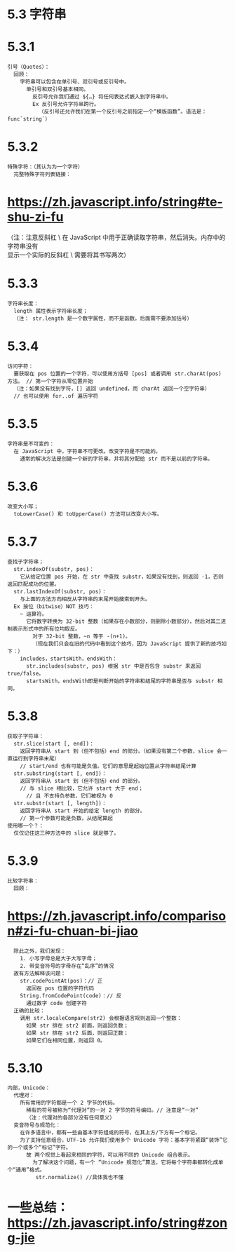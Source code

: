 # 5.3 字符串
  # 5.3.1 
    引号（Quotes）：
      回顾：  
        字符串可以包含在单引号、双引号或反引号中。
          单引号和双引号基本相同。
            反引号允许我们通过 ${…} 将任何表达式嵌入到字符串中。
            Ex 反引号允许字符串跨行。
              （反引号还允许我们在第一个反引号之前指定一个“模版函数”。语法是：func`string`）
  # 5.3.2
    特殊字符：（其认为为一个字符）
      完整特殊字符列表链接：
  # https://zh.javascript.info/string#te-shu-zi-fu
  （注：注意反斜杠 \ 在 JavaScript 中用于正确读取字符串，然后消失。内存中的字符串没有 \
    显示一个实际的反斜杠 \ 需要将其书写两次）
  # 5.3.3
    字符串长度：  
      length 属性表示字符串长度；
      （注： str.length 是一个数字属性，而不是函数。后面需不要添加括号）
  # 5.3.4
    访问字符：  
      要获取在 pos 位置的一个字符，可以使用方括号 [pos] 或者调用 str.charAt(pos) 方法。 // 第一个字符从零位置开始
      （注：如果没有找到字符，[] 返回 undefined，而 charAt 返回一个空字符串）
      // 也可以使用 for..of 遍历字符
  # 5.3.5
    字符串是不可变的：
      在 JavaScript 中，字符串不可更改。改变字符是不可能的。
        通常的解决方法是创建一个新的字符串，并将其分配给 str 而不是以前的字符串。
  # 5.3.6
    改变大小写；
      toLowerCase() 和 toUpperCase() 方法可以改变大小写。
  # 5.3.7
    查找子字符串；  
      str.indexOf(substr, pos)：
        它从给定位置 pos 开始，在 str 中查找 substr，如果没有找到，则返回 -1，否则返回匹配成功的位置。
      str.lastIndexOf(substr, pos)：
        与上面的方法方向相反从字符串的末尾开始搜索到开头。
      Ex 按位（bitwise）NOT 技巧：  
        ~ 运算符。
          它将数字转换为 32-bit 整数（如果存在小数部分，则删除小数部分），然后对其二进制表示形式中的所有位均取反。
            对于 32-bit 整数，~n 等于 -(n+1)。
            （现在我们只会在旧的代码中看到这个技巧，因为 JavaScript 提供了新的技巧如下：）
        includes，startsWith，endsWith：
          str.includes(substr, pos) 根据 str 中是否包含 substr 来返回 true/false。
          startsWith，endsWith即是判断开始的字符串和结尾的字符串是否与 substr 相同。
  # 5.3.8
    获取子字符串：  
      str.slice(start [, end])：
        返回字符串从 start 到（但不包括）end 的部分。（如果没有第二个参数，slice 会一直运行到字符串末尾）
        // start/end 也有可能是负值。它们的意思是起始位置从字符串结尾计算
      str.substring(start [, end])：
        返回字符串从 start 到（但不包括）end 的部分。
        // 与 slice 相比较，它允许 start 大于 end；
          // 且 不支持负参数，它们被视为 0
      str.substr(start [, length])：  
        返回字符串从 start 开始的给定 length 的部分。
        // 第一个参数可能是负数，从结尾算起
    使用哪一个？：  
      仅仅记住这三种方法中的 slice 就足够了。
  # 5.3.9
    比较字符串：  
      回顾：
  # https://zh.javascript.info/comparison#zi-fu-chuan-bi-jiao
      除此之外，我们发现：
        1. 小写字母总是大于大写字母；
        2. 带变音符号的字母存在“乱序”的情况
      故有方法解释该问题：
        str.codePointAt(pos)：// 正
          返回在 pos 位置的字符代码
        String.fromCodePoint(code)：// 反
          通过数字 code 创建字符
      正确的比较：  
        调用 str.localeCompare(str2) 会根据语言规则返回一个整数：
          如果 str 排在 str2 前面，则返回负数；
          如果 str 排在 str2 后面，则返回正数；
          如果它们在相同位置，则返回 0。
  # 5.3.10
    内部，Unicode： 
      代理对：
        所有常用的字符都是一个 2 字节的代码。
          稀有的符号被称为“代理对”的一对 2 字节的符号编码。// 注意是“一对”
          （注：代理对的各部分没有任何意义）
      变音符号与规范化：  
        在许多语言中，都有一些由基本字符组成的符号，在其上方/下方有一个标记。
        为了支持任意组合，UTF-16 允许我们使用多个 Unicode 字符：基本字符紧跟“装饰”它的一个或多个“标记”字符。
          故 两个视觉上看起来相同的字符，可以用不同的 Unicode 组合表示。
            为了解决这个问题，有一个 “Unicode 规范化”算法，它将每个字符串都转化成单个“通用”格式。
             str.normalize() //具体我也不懂
# 一些总结：https://zh.javascript.info/string#zong-jie

